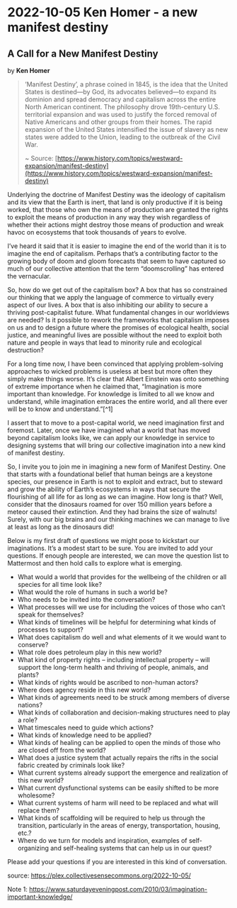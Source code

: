 # 2022-10-05 Ken Homer - a new manifest destiny

## A Call for a New Manifest Destiny

by **Ken Homer**

> ’Manifest Destiny’, a phrase coined in 1845, is the idea that the United States is destined—by God, its advocates believed—to expand its dominion and spread democracy and capitalism across the entire North American continent. The philosophy drove 19th-century U.S. territorial expansion and was used to justify the forced removal of Native Americans and other groups from their homes. The rapid expansion of the United States intensified the issue of slavery as new states were added to the Union, leading to the outbreak of the Civil War.  
>   
> ~ Source: [https://www.history.com/topics/westward-expansion/manifest-destiny](https://www.history.com/topics/westward-expansion/manifest-destiny)

Underlying the doctrine of Manifest Destiny was the ideology of capitalism and its view that the Earth is inert, that land is only productive if it is being worked, that those who own the means of production are granted the rights to exploit the means of production in any way they wish regardless of whether their actions might destroy those means of production and wreak havoc on ecosystems that took thousands of years to evolve.

I’ve heard it said that it is easier to imagine the end of the world than it is to imagine the end of capitalism. Perhaps that’s a contributing factor to the growing body of doom and gloom forecasts that seem to have captured so much of our collective attention that the term “doomscrolling” has entered the vernacular.

So, how do we get out of the capitalism box? A box that has so constrained our thinking that we apply the language of commerce to virtually every aspect of our lives. A box that is also inhibiting our ability to secure a thriving post-capitalist future. What fundamental changes in our worldviews are needed? Is it possible to rework the frameworks that capitalism imposes on us and to design a future where the promises of ecological health, social justice, and meaningful lives are possible without the need to exploit both nature and people in ways that lead to minority rule and ecological destruction?

For a long time now, I have been convinced that applying problem-solving approaches to wicked problems is useless at best but more often they simply make things worse. It’s clear that Albert Einstein was onto something of extreme importance when he claimed that, “Imagination is more important than knowledge. For knowledge is limited to all we know and understand, while imagination embraces the entire world, and all there ever will be to know and understand.”[^1]

I assert that to move to a post-capital world, we need imagination first and foremost. Later, once we have imagined what a world that has moved beyond capitalism looks like, we can apply our knowledge in service to designing systems that will bring our collective imagination into a new kind of manifest destiny.

So, I invite you to join me in imagining a new form of Manifest Destiny. One that starts with a foundational belief that human beings are a keystone species, our presence in Earth is not to exploit and extract, but to steward and grow the ability of Earth’s ecosystems in ways that secure the flourishing of all life for as long as we can imagine. How long is that? Well, consider that the dinosaurs roamed for over 150 million years before a meteor caused their extinction. And they had brains the size of walnuts! Surely, with our big brains and our thinking machines we can manage to live at least as long as the dinosaurs did!

Below is my first draft of questions we might pose to kickstart our imaginations. It’s a modest start to be sure. You are invited to add your questions. If enough people are interested, we can move the question list to Mattermost and then hold calls to explore what is emerging.

-   What would a world that provides for the wellbeing of the children or all species for all time look like?
-   What would the role of humans in such a world be?
-   Who needs to be invited into the conversation?
-   What processes will we use for including the voices of those who can’t speak for themselves?
-   What kinds of timelines will be helpful for determining what kinds of processes to support?
-   What does capitalism do well and what elements of it we would want to conserve?
-   What role does petroleum play in this new world?
-   What kind of property rights – including intellectual property – will support the long-term health and thriving of people, animals, and plants?
-   What kinds of rights would be ascribed to non-human actors?
-   Where does agency reside in this new world?
-   What kinds of agreements need to be struck among members of diverse nations?
-   What kinds of collaboration and decision-making structures need to play a role?
-   What timescales need to guide which actions?
-   What kinds of knowledge need to be applied?
-   What kinds of healing can be applied to open the minds of those who are closed off from the world?
-   What does a justice system that actually repairs the rifts in the social fabric created by criminals look like?
-   What current systems already support the emergence and realization of this new world?
-   What current dysfunctional systems can be easily shifted to be more wholesome?
-   What current systems of harm will need to be replaced and what will replace them?
-   What kinds of scaffolding will be required to help us through the transition, particularly in the areas of energy, transportation, housing, etc.?
-   Where do we turn for models and inspiration, examples of self-organizing and self-healing systems that can help us in our quest?

Please add your questions if you are interested in this kind of conversation.

source: <https://plex.collectivesensecommons.org/2022-10-05/>

Note 1: <https://www.saturdayeveningpost.com/2010/03/imagination-important-knowledge/>